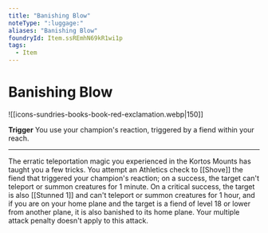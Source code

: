 ```yaml
---
title: "Banishing Blow"
noteType: ":luggage:"
aliases: "Banishing Blow"
foundryId: Item.ssREmhN69kR1wi1p
tags:
  - Item
---
```


# Banishing Blow
![[icons-sundries-books-book-red-exclamation.webp|150]]

**Trigger** You use your champion's reaction, triggered by a fiend within your reach.

* * *

The erratic teleportation magic you experienced in the Kortos Mounts has taught you a few tricks. You attempt an Athletics check to [[Shove]] the fiend that triggered your champion's reaction; on a success, the target can't teleport or summon creatures for 1 minute. On a critical success, the target is also [[Stunned 1]] and can't teleport or summon creatures for 1 hour, and if you are on your home plane and the target is a fiend of level 18 or lower from another plane, it is also banished to its home plane. Your multiple attack penalty doesn't apply to this attack.
